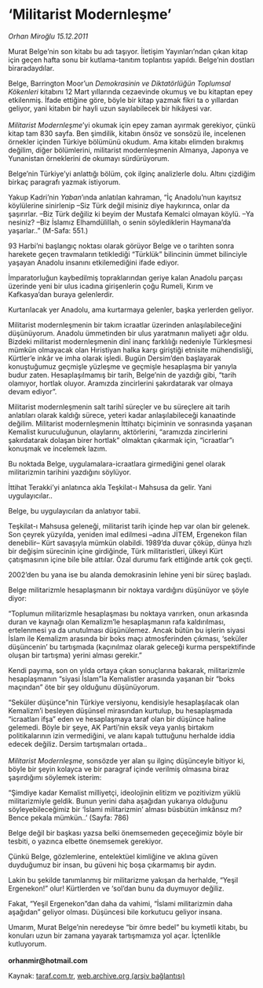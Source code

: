 # ‘Militarist Modernleşme’

*Orhan Miroğlu 15.12.2011*

<div class="yazi"><p>Murat Belge’nin son kitabı bu adı taşıyor. İletişim Yayınları’ndan çıkan kitap için geçen hafta sonu bir kutlama-tanıtım toplantısı yapıldı. Belge’nin dostları biraradaydılar. </p>
<p>Belge, Barrington Moor’un <i>Demokrasinin ve Diktatörlüğün Toplumsal Kökenleri</i> kitabını 12 Mart yıllarında cezaevinde okumuş ve bu kitaptan epey etkilenmiş. İfade ettiğine göre, böyle bir kitap yazmak fikri ta o yıllardan geliyor, yani kitabın bir hayli uzun sayılabilecek bir hikâyesi var.<br/><br/><i>Militarist Modernleşme</i>’yi okumak için epey zaman ayırmak gerekiyor, çünkü kitap tam 830 sayfa. Ben şimdilik, kitabın önsöz ve sonsözü ile, incelenen örnekler içinden Türkiye bölümünü okudum. Ama kitabı elimden bırakmış değilim, diğer bölümlerini, militarist modernleşmenin Almanya, Japonya ve Yunanistan örneklerini de okumayı sürdürüyorum. </p>
<p>Belge’nin Türkiye’yi anlattığı bölüm, çok ilginç analizlerle dolu. Altını çizdiğim birkaç paragrafı yazmak istiyorum.</p>
<p>Yakup Kadri’nin <i>Yaban</i>’ında anlatılan kahraman, “İç Anadolu’nun kayıtsız köylülerine sinirlenip –Siz Türk değil misiniz diye haykırınca, onlar da şaşırırlar. –Biz Türk değiliz ki beyim der Mustafa Kemalci olmayan köylü. –Ya nesiniz? –Biz İslamız Elhamdülillah, o senin söylediklerin Haymana’da yaşarlar..” (M-Safa: 551.)</p>
<p>93 Harbi’ni başlangıç noktası olarak görüyor Belge ve o tarihten sonra harekete geçen travmaların tetiklediği “Türklük” bilincinin ümmet bilinciyle yaşayan Anadolu insanını etkilemediğini ifade ediyor. </p>
<p>İmparatorluğun kaybedilmiş topraklarından geriye kalan Anadolu parçası üzerinde yeni bir ulus icadına girişenlerin çoğu Rumeli, Kırım ve Kafkasya’dan buraya gelenlerdir.</p>
<p>Kurtarılacak yer Anadolu, ama kurtarmaya gelenler, başka yerlerden geliyor. </p>
<p>Militarist modernleşmenin bir takım icraatlar üzerinden anlaşılabileceğini düşünüyorum. Anadolu ümmetinden bir ulus yaratmanın maliyeti ağır oldu. Bizdeki militarist modernleşmenin dinî inanç farklılığı nedeniyle Türkleşmesi mümkün olmayacak olan Hıristiyan halka karşı giriştiği etnisite mühendisliği, Kürtler’e inkâr ve imha olarak işledi. Bugün Dersim’den başlayarak konuştuğumuz geçmişle yüzleşme ve geçmişle hesaplaşma bir yanıyla budur zaten. Hesaplaşılmamış bir tarih, Belge’nin de yazdığı gibi, “tarih olamıyor, hortlak oluyor. Aramızda zincirlerini şakırdatarak var olmaya devam ediyor”.</p>
<p>Militarist modernleşmenin salt tarihî süreçler ve bu süreçlere ait tarih anlatıları olarak kaldığı sürece, yeteri kadar anlaşılabileceği kanaatinde değilim. Militarist modernleşmenin İttihatçı biçiminin ve sonrasında yaşanan Kemalist kuruculuğunun, olaylarını, aktörlerini, “aramızda zincirlerini şakırdatarak dolaşan birer hortlak” olmaktan çıkarmak için, “icraatlar”ı konuşmak ve incelemek lazım.</p>
<p>Bu noktada Belge, uygulamalara-icraatlara girmediğini genel olarak militarizmin tarihini yazdığını söylüyor. </p>
<p>İttihat Terakki’yi anlatınca akla Teşkilat-ı Mahsusa da gelir. Yani uygulayıcılar..</p>
<p>Belge, bu uygulayıcıları da anlatıyor tabii.</p>
<p>Teşkilat-ı Mahsusa geleneği, militarist tarih içinde hep var olan bir gelenek. Son çeyrek yüzyılda, yeniden imal edilmesi –adına JİTEM, Ergenekon filan denebilir– Kürt savaşıyla mümkün olabildi. 1989’da duvar çöküp, dünya hızlı bir değişim sürecinin içine girdiğinde, Türk militaristleri, ülkeyi Kürt çatışmasının içine bile bile attılar. Özal durumu fark ettiğinde artık çok geçti. </p>
<p>2002’den bu yana ise bu alanda demokrasinin lehine yeni bir süreç başladı. </p>
<p>Belge militarizmle hesaplaşmanın bir noktaya vardığını düşünüyor ve şöyle diyor:</p>
<p>“Toplumun militarizmle hesaplaşması bu noktaya varırken, onun arkasında duran ve kaynağı olan Kemalizm’le hesaplaşmanın rafa kaldırılması, ertelenmesi ya da unutulması düşünülemez. Ancak bütün bu işlerin siyasi İslam ile Kemalizm arasında bir boks maçı atmosferinden çıkması, ‘seküler düşüncenin’ bu tartışmada (kaçınılmaz olarak geleceği kurma perspektifinde oluşan bir tartışma) yerini alması gerekir.”</p>
<p>Kendi payıma, son on yılda ortaya çıkan sonuçlarına bakarak, militarizmle hesaplaşmanın “siyasi İslam”la Kemalistler arasında yaşanan bir “boks maçından” öte bir şey olduğunu düşünüyorum. </p>
<p>“Seküler düşünce”nin Türkiye versiyonu, kendisiyle hesaplaşılacak olan Kemalizm’i besleyen düşünsel mirasından kurtulup, bu hesaplaşmada “icraatları ifşa” eden ve hesaplaşmaya taraf olan bir düşünce haline gelemedi. Böyle bir şeye, AK Parti’nin eksik veya yanlış birtakım politikalarının izin vermediğini, ve alanı kapalı tuttuğunu herhalde iddia edecek değiliz. Dersim tartışmaları ortada..<br/><br/><i>Militarist Modernleşme</i>, sonsözde yer alan şu ilginç düşünceyle bitiyor ki, böyle bir şeyin kolayca ve bir paragraf içinde verilmiş olmasına biraz şaşırdığımı söylemek isterim:</p>
<p>“Şimdiye kadar Kemalist milliyetçi, ideolojinin elitizm ve pozitivizm yüklü militarizmiyle geldik. Bunun yerini daha aşağıdan yukarıya olduğunu söyleyebileceğimiz bir ‘İslami militarizmin’ alması büsbütün imkânsız mı? Bence pekala mümkün..’ (Sayfa: 786)</p>
<p>Belge değil bir başkası yazsa belki önemsemeden geçeceğimiz böyle bir tesbiti, o yazınca elbette önemsemek gerekiyor. </p>
<p>Çünkü Belge, gözlemlerine, entelektüel kimliğine ve aklına güven duyduğumuz bir insan, bu güveni hiç boşa çıkarmamış bir aydın.</p>
<p>Lakin bu şekilde tanımlanmış bir militarizme yakışan da herhalde, “Yeşil Ergenekon!” olur! Kürtlerden ve ‘sol’dan bunu da duymuyor değiliz.</p>
<p>Fakat, “Yeşil Ergenekon”dan daha da vahimi, “İslami militarizmin daha aşağıdan” geliyor olması. Düşüncesi bile korkutucu geliyor insana.</p>
<p>Umarım, Murat Belge’nin neredeyse “bir ömre bedel” bu kıymetli kitabı, bu konuları uzun bir zamana yayarak tartışmamıza yol açar. İçtenlikle kutluyorum.<br/><br/><b>orhanmir@hotmail.com</b></p>
</div>

Kaynak: [taraf.com.tr](http://www.taraf.com.tr/orhan-miroglu/makale-militarist-modernlesme.htm), [web.archive.org (arşiv bağlantısı)](http://web.archive.org/web/20130721081602/http://www.taraf.com.tr/orhan-miroglu/makale-militarist-modernlesme.htm)
